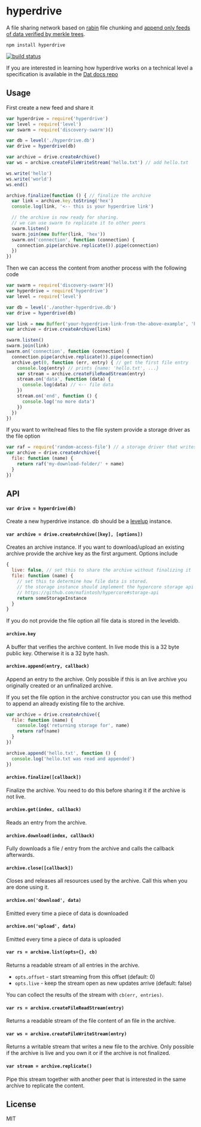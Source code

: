 # hyperdrive

A file sharing network based on [rabin](https://github.com/maxogden/rabin) file chunking and [append only feeds of data verified by merkle trees](https://github.com/mafintosh/hypercore).

```
npm install hyperdrive
```

[![build status](http://img.shields.io/travis/mafintosh/hyperdrive.svg?style=flat)](http://travis-ci.org/mafintosh/hyperdrive)

If you are interested in learning how hyperdrive works on a technical level a specification is available in the [Dat docs repo](https://github.com/datproject/docs/blob/master/hyperdrive.md)

## Usage

First create a new feed and share it

``` js
var hyperdrive = require('hyperdrive')
var level = require('level')
var swarm = require('discovery-swarm')()

var db = level('./hyperdrive.db')
var drive = hyperdrive(db)

var archive = drive.createArchive()
var ws = archive.createFileWriteStream('hello.txt') // add hello.txt

ws.write('hello')
ws.write('world')
ws.end()

archive.finalize(function () { // finalize the archive
  var link = archive.key.toString('hex')
  console.log(link, '<-- this is your hyperdrive link')

  // the archive is now ready for sharing.
  // we can use swarm to replicate it to other peers
  swarm.listen()
  swarm.join(new Buffer(link, 'hex'))
  swarm.on('connection', function (connection) {
    connection.pipe(archive.replicate()).pipe(connection)
  })
})
```

Then we can access the content from another process with the following code

``` js
var swarm = require('discovery-swarm')()
var hyperdrive = require('hyperdrive')
var level = require('level')

var db = level('./another-hyperdrive.db')
var drive = hyperdrive(db)

var link = new Buffer('your-hyperdrive-link-from-the-above-example', 'hex')
var archive = drive.createArchive(link)

swarm.listen()
swarm.join(link)
swarm.on('connection', function (connection) {
  connection.pipe(archive.replicate()).pipe(connection)
  archive.get(0, function (err, entry) { // get the first file entry
    console.log(entry) // prints {name: 'hello.txt', ...}
    var stream = archive.createFileReadStream(entry)
    stream.on('data', function (data) {
      console.log(data) // <-- file data
    })
    stream.on('end', function () {
      console.log('no more data')
    })
  })
})
```

If you want to write/read files to the file system provide a storage driver as the file option

``` js
var raf = require('random-access-file') // a storage driver that writes to the file system
var archive = drive.createArchive({
  file: function (name) {
    return raf('my-download-folder/' + name)
  }
})
```

## API

#### `var drive = hyperdrive(db)`

Create a new hyperdrive instance. db should be a [levelup](https://github.com/level/levelup) instance.

#### `var archive = drive.createArchive([key], [options])`

Creates an archive instance. If you want to download/upload an existing archive provide the archive key
as the first argument. Options include

``` js
{
  live: false, // set this to share the archive without finalizing it
  file: function (name) {
    // set this to determine how file data is stored.
    // the storage instance should implement the hypercore storage api
    // https://github.com/mafintosh/hypercore#storage-api
    return someStorageInstance
  }
}
```

If you do not provide the file option all file data is stored in the leveldb.

#### `archive.key`

A buffer that verifies the archive content. In live mode this is a 32 byte public key.
Otherwise it is a 32 byte hash.

#### `archive.append(entry, callback)`

Append an entry to the archive. Only possible if this is an live archive you originally created
or an unfinalized archive.

If you set the file option in the archive constructor you can use this method to append an already
existing file to the archive.

``` js
var archive = drive.createArchive({
  file: function (name) {
    console.log('returning storage for', name)
    return raf(name)
  }
})

archive.append('hello.txt', function () {
  console.log('hello.txt was read and appended')
})
```

#### `archive.finalize([callback])`

Finalize the archive. You need to do this before sharing it if the archive is not live.

#### `archive.get(index, callback)`

Reads an entry from the archive.

#### `archive.download(index, callback)`

Fully downloads a file / entry from the archive and calls the callback afterwards.

#### `archive.close([callback])`

Closes and releases all resources used by the archive. Call this when you are done using it.

#### `archive.on('download', data)`

Emitted every time a piece of data is downloaded

#### `archive.on('upload', data)`

Emitted every time a piece of data is uploaded

#### `var rs = archive.list(opts={}, cb)`

Returns a readable stream of all entries in the archive.

* `opts.offset` - start streaming from this offset (default: 0)
* `opts.live` - keep the stream open as new updates arrive (default: false)

You can collect the results of the stream with `cb(err, entries)`.

#### `var rs = archive.createFileReadStream(entry)`

Returns a readable stream of the file content of an file in the archive.

#### `var ws = archive.createFileWriteStream(entry)`

Returns a writable stream that writes a new file to the archive. Only possible if the archive is live and you own it
or if the archive is not finalized.

#### `var stream = archive.replicate()`

Pipe this stream together with another peer that is interested in the same archive to replicate the content.

## License

MIT
